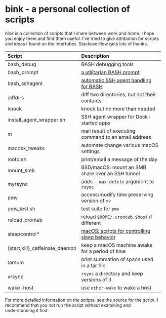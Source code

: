 # bink - a personal collection of scripts

_bink_ is a collection of scripts that I share between work and
home.  I hope you enjoy them and find them useful.  I've tried to give
attribution for scripts and ideas I found on the intertubes.
Stackoverflow gets lots of thanks.

| **Script**    | **Description** |
| :------------ | :-------------- |
| bash_debug    | BASH debugging tools |
| bash_prompt   | [a utilitarian BASH prompt](bash_prompt.md) |
| bash_sshagent | [automatic SSH agent handling for BASH](bash_sshagent.md) |
| diffdirs      | diff two directories, but not their contents |
| knock         | knock but no more than needed |
| install_agent_wrapper.sh | SSH agent wrapper for Dock-started apps |
| m             | mail result of executing command to an email address |
| macosx_tweaks | automate change various macOS settings |
| motd.sh       | print/email a message of the day |
| mount_smb     | BSD/macOS: mount an SMB share over an SSH tunnel |
| myrsync       | adds `--max-delete` argument to `rsync` |
| pmv           | access/modify time preserving version of `mv` |
| pmv_test.sh   | test suite for `pmv` |
| reload_crontab| reload `$HOME/.crontab.$host` if different |
| sleepcontrol* | [macOS: scripts for controlling sleep behavior](sleepcontrol.md) |
| {start,kill}_caffeinate_daemon | keep a macOS machine awake for a period of time |
| tarsum        | print summation of space used in a tar file |
| vrsync        | `rsync` a directory and keep versions of it |
| wake-host     | use `ether-wake` to wake a host |

For more detailed information on the scripts, see the source for the
script.  I recommend that you not run the script without examining and
understanding it first.
